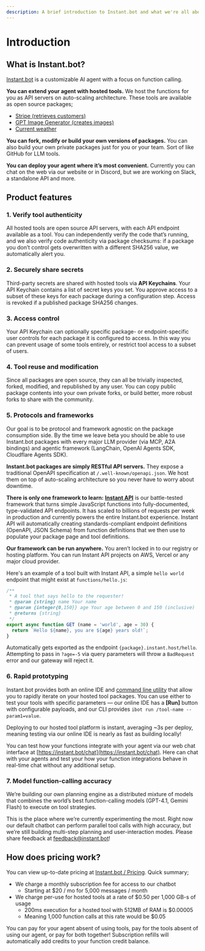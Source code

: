 ```yaml
---
description: A brief introduction to Instant.bot and what we're all about
---
```


# Introduction

## What is Instant.bot?

[Instant.bot](http://instant.bot) is a customizable AI agent with a focus on function calling.

**You can extend your agent with hosted tools.** We host the functions for you as API servers on auto-scaling architecture. These tools are available as open source packages;

* [Stripe (retrieves customers)](https://instant.bot/packages/@keith/stripe)
* [GPT Image Generator (creates images)](https://instant.bot/packages/@keith/openai-gpt-image)
* [Current weather](https://instant.bot/packages/@keith/weather)

**You can fork, modify or build your own versions of packages.** You can also build your own private packages just for you or your team. Sort of like GitHub for LLM tools.

**You can deploy your agent where it’s most convenient.** Currently you can chat on the web via our website or in Discord, but we are working on Slack, a standalone API and more.

## Product features

### 1. Verify tool authenticity

All hosted tools are open source API servers, with each API endpoint available as a tool. You can independently verify the code that’s running, and we also verify code authenticity via package checksums: if a package you don’t control gets overwritten with a different SHA256 value, we automatically alert you.

### 2. Securely share secrets

Third-party secrets are shared with hosted tools via **API Keychains**. Your API Keychain contains a list of secret keys you set. You approve access to a subset of these keys for each package during a configuration step. Access is revoked if a published package SHA256 changes.

### 3. Access control

Your API Keychain can optionally specific package- or endpoint-specific user controls for each package it is configured to access. In this way you can prevent usage of some tools entirely, or restrict tool access to a subset of users.

### 4. Tool reuse and modification

Since all packages are open source, they can all be trivially inspected, forked, modified, and republished by any user. You can copy public package contents into your own private forks, or build better, more robust forks to share with the community.

### 5. Protocols and frameworks

Our goal is to be protocol and framework agnostic on the package consumption side. By the time we leave beta you should be able to use Instant.bot packages with every major LLM provider (via MCP, A2A bindings) and agentic framework (LangChain, OpenAI Agents SDK, Cloudflare Agents SDK).

**Instant.bot packages are simply RESTful API servers.** They expose a traditional OpenAPI specification at `/.well-known/openapi.json`. We host them on top of auto-scaling architecture so you never have to worry about downtime.

**There is only one framework to learn:** [**Instant API**](https://github.com/instant-dev/api) is our battle-tested framework that turns simple JavaScript functions into fully-documented, type-validated API endpoints. It has scaled to billions of requests per week in production and currently powers the entire Instant.bot experience. Instant API will automatically creating standards-compliant endpoint definitions (OpenAPI, JSON Schema) from function definitions that we then use to populate your package page and tool definitions.

**Our framework can be run anywhere.** You aren’t locked in to our registry or hosting platform. You can run Instant API projects on AWS, Vercel or any major cloud provider.

Here's an example of a tool built with Instant API, a simple `hello world` endpoint that might exist at `functions/hello.js`:

```javascript
/**
 * A tool that says hello to the requester!
 * @param {string} name Your name
 * @param {integer{0,150}} age Your age between 0 and 150 (inclusive)
 * @returns {string}
 */
export async function GET (name = 'world', age = 30) {
  return `Hello ${name}, you are ${age} years old!`;
}
```

Automatically gets exported as the endpoint `{package}.instant.host/hello`. Attempting to pass in `?age=-5` via query parameters will throw a `BadRequest` error and our gateway will reject it.

### 6. Rapid prototyping

Instant.bot provides both an online IDE and [command line utility](https://github.com/instantbots/ibot) that allow you to rapidly iterate on your hosted tool packages. You can use either to test your tools with specific parameters — our online IDE has a **\[Run]** button with configurable payloads, and our CLI provides `ibot run /tool-name --param1=value`.

Deploying to our hosted tool platform is instant, averaging \~3s per deploy, meaning testing via our online IDE is nearly as fast as building locally!

You can test how your functions integrate with your agent via our web chat interface at [https://instant.bot/chat](https://instant.bot/chat). Here can chat with your agents and test your how your function integrations behave in real-time chat without any additional setup.

### 7. Model function-calling accuracy

We’re building our own planning engine as a distributed mixture of models that combines the world’s best function-calling models (GPT-4.1, Gemini Flash) to execute on tool strategies.

This is the place where we’re currently experimenting the most. Right now our default chatbot can perform parallel tool calls with high accuracy, but we’re still building multi-step planning and user-interaction modes. Please share feedback at [feedback@instant.bot](mailto:feedback@instant.bot)!

## How does pricing work?

You can view up-to-date pricing at [Instant.bot / Pricing](https://instant.bot/pricing). Quick summary;

* We charge a monthly subscription fee for access to our chatbot
  * Starting at $20 / mo for 5,000 messages / month
* We charge per-use for hosted tools at a rate of $0.50 per 1,000 GB-s of usage
  * 200ms execution for a hosted tool with 512MB of RAM is $0.00005
  * Meaning 1,000 function calls at this rate would be $0.05

You can pay for your agent absent of using tools, pay for the tools absent of using our agent, or pay for both together! Subscription refills will automatically add credits to your function credit balance.
